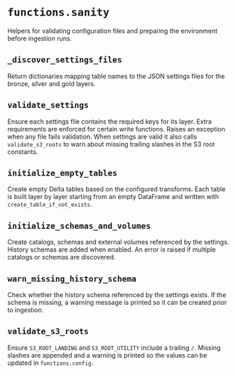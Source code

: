 # `functions.sanity`

Helpers for validating configuration files and preparing the environment
before ingestion runs.

## `_discover_settings_files`

Return dictionaries mapping table names to the JSON settings files for
the bronze, silver and gold layers.

## `validate_settings`

Ensure each settings file contains the required keys for its layer.
Extra requirements are enforced for certain write functions. Raises an
exception when any file fails validation. When settings are valid it also
calls `validate_s3_roots` to warn about missing trailing slashes in the
S3 root constants.

## `initialize_empty_tables`

Create empty Delta tables based on the configured transforms. Each table
is built layer by layer starting from an empty DataFrame and written with
`create_table_if_not_exists`.

## `initialize_schemas_and_volumes`

Create catalogs, schemas and external volumes referenced by the settings.
History schemas are added when enabled. An error is raised if multiple
catalogs or schemas are discovered.

## `warn_missing_history_schema`

Check whether the history schema referenced by the settings exists. If the
schema is missing, a warning message is printed so it can be created prior to
ingestion.

## `validate_s3_roots`

Ensure ``S3_ROOT_LANDING`` and ``S3_ROOT_UTILITY`` include a trailing
``/``. Missing slashes are appended and a warning is printed so the
values can be updated in ``functions.config``.
